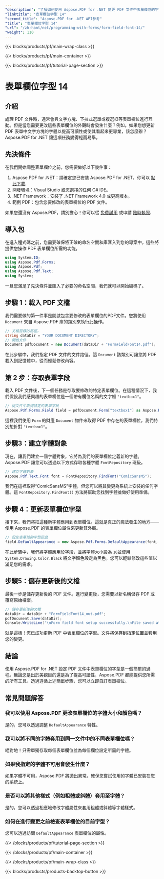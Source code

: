 ```yaml
---
"description": "了解如何使用 Aspose.PDF for .NET 變更 PDF 文件中表單欄位的字型。包含程式碼範例和提示的逐步指南，用於製作更好的 PDF 表單。"
"linktitle": "表單欄位字型 14"
"second_title": "Aspose.PDF for .NET API參考"
"title": "表單欄位字型 14"
"url": "/zh-hant/net/programming-with-forms/form-field-font-14/"
"weight": 110
---
```


{{< blocks/products/pf/main-wrap-class >}}

{{< blocks/products/pf/main-container >}}

{{< blocks/products/pf/tutorial-page-section >}}

# 表單欄位字型 14

## 介紹

處理 PDF 文件時，通常會與文字方塊、下拉式選單或複選框等表單欄位進行互動。但是當您需要更改這些表單欄位的外觀時會發生什麼？例如，如果您想更新 PDF 表單中文字方塊的字體以提高可讀性或使其看起來更專業，該怎麼辦？ Aspose.PDF for .NET 讓這項任務變得輕而易舉。 


## 先決條件

在我們開始調整表單欄位之前，您需要做好以下幾件事：

1. Aspose.PDF for .NET：請確定您已安裝 Aspose.PDF for .NET。你可以 [點此下載](https://releases。aspose.com/pdf/net/).
2. 開發環境：Visual Studio 或您選擇的任何 C# IDE。
3. .NET Framework：安裝了 .NET Framework 4.0 或更高版本。
4. 範例 PDF：包含您要修改的表單欄位的 PDF 文件。

如果您還沒有 Aspose.PDF，請別擔心！你可以從 [免費試用](https://releases.aspose.com/) 或申請 [臨時執照](https://purchase。aspose.com/temporary-license/).

## 導入包

在進入程式碼之前，您需要確保將正確的命名空間和庫匯入到您的專案中。這些將提供您操作 PDF 表單欄位所需的功能。

```csharp
using System.IO;
using Aspose.Pdf.Forms;
using Aspose.Pdf;
using Aspose.Pdf.Text;
using System;
```

一旦您滿足了先決條件並匯入了必要的命名空間，我們就可以開始編碼了。

## 步驟 1：載入 PDF 文檔

我們需要做的第一件事是開啟包含要修改的表單欄位的PDF文件。您將使用 `Document` 來自 Aspose.PDF 庫的類別來執行此操作。

```csharp
// 文檔目錄的路徑。
string dataDir = "YOUR DOCUMENT DIRECTORY";
// 開啟文件
Document pdfDocument = new Document(dataDir + "FormFieldFont14.pdf");
```

在此步驟中，我們指定 PDF 文件的文件路徑。這 `Document` 該類別可讓您將 PDF 載入到記憶體中，從而輕鬆修改內容。

## 第 2 步：存取表單字段

載入 PDF 文件後，下一個任務是存取要修改的特定表單欄位。在這種情況下，我們假設我們感興趣的表單欄位是一個帶有欄位名稱的文字框 `"textbox1"`。

```csharp
// 從文件中取得特定的表單字段
Aspose.Pdf.Forms.Field field = pdfDocument.Form["textbox1"] as Aspose.Pdf.Forms.Field;
```

這裡我們使用 `Form` 的財產 `Document` 物件來取得 PDF 中存在的表單欄位。我們特別想針對 `"textbox1"`。

## 步驟3：建立字體對象

現在，讓我們建立一個字體對象，它將為我們的表單欄位定義新的字體。 Aspose.PDF 讓您可以透過以下方式存取各種字體 `FontRepository` 班級。

```csharp
// 建立字體對象
Aspose.Pdf.Text.Font font = FontRepository.FindFont("ComicSansMS");
```

我們在這裡取得“ComicSansMS”字體，但您可以將其變更為系統上安裝的任何字體。這 `FontRepository.FindFont()` 方法將幫助您找到字體並做好使用準備。

## 步驟 4：更新表單欄位字型

接下來，我們將把這種新字體應用到表單欄位。這就是真正的魔法發生的地方——使用 Aspose.PDF 的表單欄位屬性來更新其外觀。

```csharp
// 設定表單域的字型訊息
field.DefaultAppearance = new Aspose.Pdf.Forms.DefaultAppearance(font, 10, System.Drawing.Color.Black);
```

在此步驟中，我們將字體應用於字段，並將字體大小設為 `10`並使用 `System.Drawing.Color.Black` 將文字顏色設定為黑色。您可以輕鬆修改這些值以滿足您的需求。

## 步驟5：儲存更新後的文檔

最後一步是儲存更新後的 PDF 文件。進行變更後，您需要以新名稱儲存 PDF 或覆寫原始檔案。

```csharp
// 儲存更新後的文檔
dataDir = dataDir + "FormFieldFont14_out.pdf";
pdfDocument.Save(dataDir);
Console.WriteLine("\nForm field font setup successfully.\nFile saved at " + dataDir);
```

就是這樣！您已成功更新 PDF 中表單欄位的字型。文件將保存到指定位置並套用您的變更。

## 結論

使用 Aspose.PDF for .NET 設定 PDF 文件中表單欄位的字型是一個簡單的過程。無論您是出於美觀目的還是為了提高可讀性，Aspose.PDF 都能提供您所需的所有工具。透過遵循上述簡單步驟，您可以立即自訂表單欄位。

## 常見問題解答

### 我可以使用 Aspose.PDF 更改表單欄位的字體大小和顏色嗎？
是的，您可以透過調整 `DefaultAppearance` 特性。

### 我可以將不同的字體套用到同一文件中的不同表單欄位嗎？
絕對地！只需單獨存取每個表單欄位並為每個欄位設定所需的字體。

### 如果我指定的字體不可用會發生什麼？
如果字體不可用，Aspose.PDF 將拋出異常。確保您嘗試使用的字體已安裝在您的系統上。

### 是否可以將其他樣式（例如粗體或斜體）套用至字體？
是的，您可以透過相應地修改字體屬性來套用粗體或斜體等字體樣式。

### 如何在進行變更之前檢查表單欄位的目前字型？
您可以透過訪問 `DefaultAppearance` 表單欄位的屬性。

{{< /blocks/products/pf/tutorial-page-section >}}

{{< /blocks/products/pf/main-container >}}

{{< /blocks/products/pf/main-wrap-class >}}

{{< blocks/products/products-backtop-button >}}